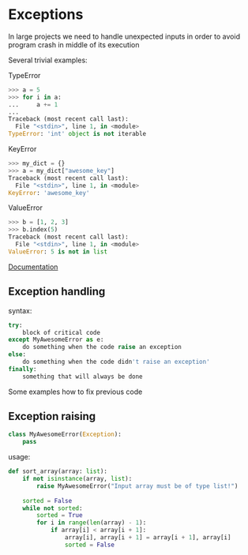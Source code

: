 # Exceptions

In large projects we need to handle unexpected inputs in order to avoid program crash in middle of its 
execution

Several trivial examples:

TypeError
```python
>>> a = 5
>>> for i in a:
...     a += 1
... 
Traceback (most recent call last):
  File "<stdin>", line 1, in <module>
TypeError: 'int' object is not iterable
```

KeyError
```python
>>> my_dict = {}
>>> a = my_dict["awesome_key"]
Traceback (most recent call last):
  File "<stdin>", line 1, in <module>
KeyError: 'awesome_key'
```

ValueError
```python
>>> b = [1, 2, 3]
>>> b.index(5)
Traceback (most recent call last):
  File "<stdin>", line 1, in <module>
ValueError: 5 is not in list
```

[Documentation](https://docs.python.org/3/tutorial/errors.html)

## Exception handling

syntax:

```python
try:
    block of critical code
except MyAwesomeError as e:
    do something when the code raise an exception
else:
    do something when the code didn't raise an exception'
finally:
    something that will always be done
```

Some examples how to fix previous code

## Exception raising

```python
class MyAwesomeError(Exception):
    pass
```

usage:
```python
def sort_array(array: list):
    if not isinstance(array, list):
        raise MyAwesomeError("Input array must be of type list!")
        
    sorted = False
    while not sorted:
        sorted = True
        for i in range(len(array) - 1):
            if array[i] < array[i + 1]:
                array[i], array[i + 1] = array[i + 1], array[i]
                sorted = False
```
